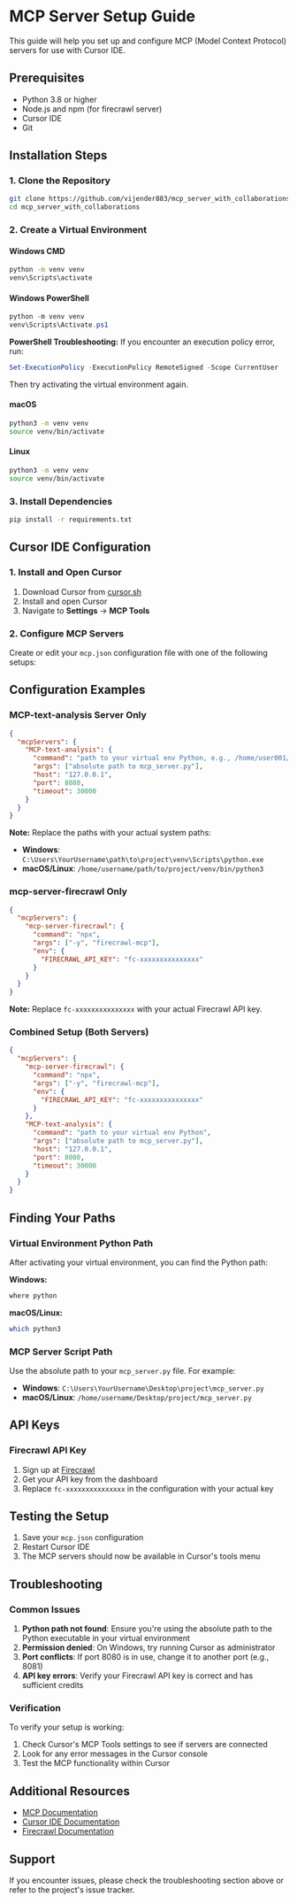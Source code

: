# MCP Server Setup Guide

This guide will help you set up and configure MCP (Model Context Protocol) servers for use with Cursor IDE.

## Prerequisites

- Python 3.8 or higher
- Node.js and npm (for firecrawl server)
- Cursor IDE
- Git

## Installation Steps

### 1. Clone the Repository

```bash
git clone https://github.com/vijender883/mcp_server_with_collaborations
cd mcp_server_with_collaborations
```

### 2. Create a Virtual Environment

#### Windows CMD

```cmd
python -m venv venv
venv\Scripts\activate
```

#### Windows PowerShell

```powershell
python -m venv venv
venv\Scripts\Activate.ps1
```

**PowerShell Troubleshooting:**
If you encounter an execution policy error, run:
```powershell
Set-ExecutionPolicy -ExecutionPolicy RemoteSigned -Scope CurrentUser
```
Then try activating the virtual environment again.

#### macOS

```bash
python3 -m venv venv
source venv/bin/activate
```

#### Linux

```bash
python3 -m venv venv
source venv/bin/activate
```

### 3. Install Dependencies

```bash
pip install -r requirements.txt
```

## Cursor IDE Configuration

### 1. Install and Open Cursor

1. Download Cursor from [cursor.sh](https://cursor.sh)
2. Install and open Cursor
3. Navigate to **Settings** → **MCP Tools**

### 2. Configure MCP Servers

Create or edit your `mcp.json` configuration file with one of the following setups:

## Configuration Examples

### MCP-text-analysis Server Only

```json
{
  "mcpServers": {
    "MCP-text-analysis": {
      "command": "path to your virtual env Python, e.g., /home/user001/Desktop/work3/mcp_server_with_collaborations/venv/bin/python3",
      "args": ["absolute path to mcp_server.py"],
      "host": "127.0.0.1",
      "port": 8080,
      "timeout": 30000
    }
  }
}
```

**Note:** Replace the paths with your actual system paths:
- **Windows**: `C:\Users\YourUsername\path\to\project\venv\Scripts\python.exe`
- **macOS/Linux**: `/home/username/path/to/project/venv/bin/python3`

### mcp-server-firecrawl Only

```json
{
  "mcpServers": {
    "mcp-server-firecrawl": {
      "command": "npx",
      "args": ["-y", "firecrawl-mcp"],
      "env": {
        "FIRECRAWL_API_KEY": "fc-xxxxxxxxxxxxxxx"
      }
    }
  }
}
```

**Note:** Replace `fc-xxxxxxxxxxxxxxx` with your actual Firecrawl API key.

### Combined Setup (Both Servers)

```json
{
  "mcpServers": {
    "mcp-server-firecrawl": {
      "command": "npx",
      "args": ["-y", "firecrawl-mcp"],
      "env": {
        "FIRECRAWL_API_KEY": "fc-xxxxxxxxxxxxxxx"
      }
    },
    "MCP-text-analysis": {
      "command": "path to your virtual env Python",
      "args": ["absolute path to mcp_server.py"],
      "host": "127.0.0.1",
      "port": 8080,
      "timeout": 30000
    }
  }
}
```

## Finding Your Paths

### Virtual Environment Python Path

After activating your virtual environment, you can find the Python path:

**Windows:**
```cmd
where python
```

**macOS/Linux:**
```bash
which python3
```

### MCP Server Script Path

Use the absolute path to your `mcp_server.py` file. For example:
- **Windows**: `C:\Users\YourUsername\Desktop\project\mcp_server.py`
- **macOS/Linux**: `/home/username/Desktop/project/mcp_server.py`

## API Keys

### Firecrawl API Key

1. Sign up at [Firecrawl](https://firecrawl.dev)
2. Get your API key from the dashboard
3. Replace `fc-xxxxxxxxxxxxxxx` in the configuration with your actual key

## Testing the Setup

1. Save your `mcp.json` configuration
2. Restart Cursor IDE
3. The MCP servers should now be available in Cursor's tools menu

## Troubleshooting

### Common Issues

1. **Python path not found**: Ensure you're using the absolute path to the Python executable in your virtual environment
2. **Permission denied**: On Windows, try running Cursor as administrator
3. **Port conflicts**: If port 8080 is in use, change it to another port (e.g., 8081)
4. **API key errors**: Verify your Firecrawl API key is correct and has sufficient credits

### Verification

To verify your setup is working:
1. Check Cursor's MCP Tools settings to see if servers are connected
2. Look for any error messages in the Cursor console
3. Test the MCP functionality within Cursor

## Additional Resources

- [MCP Documentation](https://modelcontextprotocol.io)
- [Cursor IDE Documentation](https://cursor.sh/docs)
- [Firecrawl Documentation](https://docs.firecrawl.dev)

## Support

If you encounter issues, please check the troubleshooting section above or refer to the project's issue tracker.